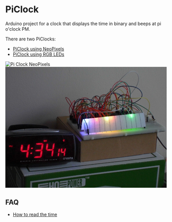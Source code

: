 # PiClock

Arduino project for a clock that displays the time in binary and beeps at pi o'clock PM.

There are two PiClocks:
 * [PiClock using NeoPixels](NeoPixels.md)
 * [PiClock using RGB LEDs](RgbLeds.md)

![Pi Clock NeoPixels](NeoPixels/PiClockFront3.jpg.jpg)
![Pi Clock RGB LEDs prototype](RgbLeds/PiClockRgbLedsPrototypeSide.jpg)


## FAQ
 * [How to read the time](HowToReadTheTime.md)